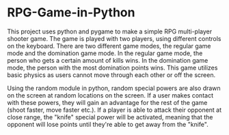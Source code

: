 # RPG-Game-in-Python
This project uses python and pygame to make a simple RPG multi-player shooter game. The game is played with two players, using different controls on the keyboard. There are two different game modes, the regular game mode and the domination game mode. In the regular game mode, the person who gets a certain amount of kills wins. In the domination game mode, the person with the most domination points wins. This game utilizes basic physics as users cannot move through each other or off the screen. 

Using the random module in python, random special powers are also drawn on the screen at random locations on the screen. If a user makes contact with these powers, they will gain an advantage for the rest of the game (shoot faster, move faster etc.). If a player is able to attack their opponent at close range, the "knife" special power will be activated, meaning that the opponent will lose points until they're able to get away from the "knife". 
